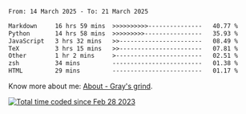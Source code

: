 <!--START_SECTION:waka-->

```txt
From: 14 March 2025 - To: 21 March 2025

Markdown     16 hrs 59 mins  >>>>>>>>>>---------------   40.77 %
Python       14 hrs 58 mins  >>>>>>>>>----------------   35.93 %
JavaScript   3 hrs 32 mins   >>-----------------------   08.49 %
TeX          3 hrs 15 mins   >>-----------------------   07.81 %
Other        1 hr 2 mins     >------------------------   02.51 %
zsh          34 mins         -------------------------   01.38 %
HTML         29 mins         -------------------------   01.17 %
```

<!--END_SECTION:waka-->

<!-- [![grayxu's github stats](https://github-readme-stats.vercel.app/api?username=grayxu&count_private=true&show_icons=true)](https://github.com/grayxu) -->

Know more about me: [About - Gray's grind](https://www.grayxu.cn/).
<p align="left">
  <a href="https://wakatime.com/@c69eb31e-43a1-463f-8968-c3449e386f57"><img src="https://wakatime.com/badge/user/c69eb31e-43a1-463f-8968-c3449e386f57.svg" title="Total time coded since Feb 28 2023" /></a>
</p>

